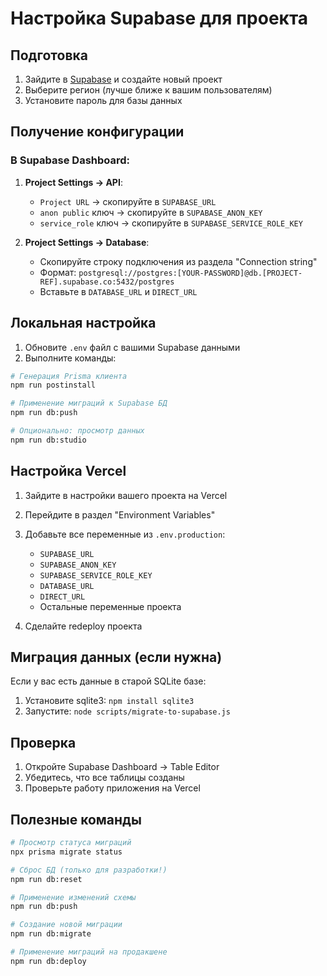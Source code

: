 # Настройка Supabase для проекта

## Подготовка

1. Зайдите в [Supabase](https://supabase.com) и создайте новый проект
2. Выберите регион (лучше ближе к вашим пользователям)
3. Установите пароль для базы данных

## Получение конфигурации

### В Supabase Dashboard:

1. **Project Settings → API**:
   - `Project URL` → скопируйте в `SUPABASE_URL`
   - `anon public` ключ → скопируйте в `SUPABASE_ANON_KEY`
   - `service_role` ключ → скопируйте в `SUPABASE_SERVICE_ROLE_KEY`

2. **Project Settings → Database**:
   - Скопируйте строку подключения из раздела "Connection string"
   - Формат: `postgresql://postgres:[YOUR-PASSWORD]@db.[PROJECT-REF].supabase.co:5432/postgres`
   - Вставьте в `DATABASE_URL` и `DIRECT_URL`

## Локальная настройка

1. Обновите `.env` файл с вашими Supabase данными
2. Выполните команды:

```bash
# Генерация Prisma клиента
npm run postinstall

# Применение миграций к Supabase БД
npm run db:push

# Опционально: просмотр данных
npm run db:studio
```

## Настройка Vercel

1. Зайдите в настройки вашего проекта на Vercel
2. Перейдите в раздел "Environment Variables"
3. Добавьте все переменные из `.env.production`:
   - `SUPABASE_URL`
   - `SUPABASE_ANON_KEY` 
   - `SUPABASE_SERVICE_ROLE_KEY`
   - `DATABASE_URL`
   - `DIRECT_URL`
   - Остальные переменные проекта

4. Сделайте redeploy проекта

## Миграция данных (если нужна)

Если у вас есть данные в старой SQLite базе:

1. Установите sqlite3: `npm install sqlite3`
2. Запустите: `node scripts/migrate-to-supabase.js`

## Проверка

1. Откройте Supabase Dashboard → Table Editor
2. Убедитесь, что все таблицы созданы
3. Проверьте работу приложения на Vercel

## Полезные команды

```bash
# Просмотр статуса миграций
npx prisma migrate status

# Сброс БД (только для разработки!)
npm run db:reset

# Применение изменений схемы
npm run db:push

# Создание новой миграции
npm run db:migrate

# Применение миграций на продакшене
npm run db:deploy
```
